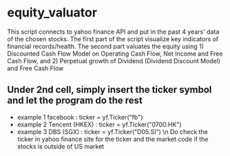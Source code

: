# equity_valuator
This script connects to yahoo finance API and put in the past 4 years' data of the chosen stocks. The first part of the script visualize key indicators of financial records/health. The second part valuates the equity using 1) Discounted Cash Flow Model on Operating Cash Flow, Net Income and Free Cash Flow, and 2) Perpetual growth of Dividend (Dividend Discount Model) and Free Cash Flow

## Under 2nd cell, simply insert the ticker symbol and let the program do the rest
* example 1 facebook : ticker = yf.Ticker("fb")
* example 2 Tencent (HKEX) : ticker = yf.Ticker("0700.HK")
* example 3 DBS (SGX) : ticker = yf.Ticker("D05.SI")
\n Do check the ticker in yahoo finance site for the ticker and the market code if the stocks is outside of US market
